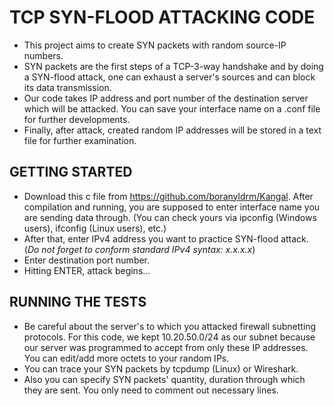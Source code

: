 TCP SYN-FLOOD ATTACKING CODE
============================

* This project aims to create SYN packets with random source-IP numbers.
* SYN packets are the first steps of a TCP-3-way handshake and by doing a SYN-flood attack, one can exhaust a server's sources and can block its data transmission. 
* Our code takes IP address and port number of the destination server which will be attacked. You can save your interface name on a .conf file for further developments. 
* Finally, after attack, created random IP addresses will be stored in a text file for further examination.

GETTING STARTED
---------------

* Download this c file from https://github.com/boranyldrm/Kangal. After compilation and running, you are supposed to enter interface name you are sending data through. (You can check yours via ipconfig (Windows users), ifconfig (Linux users), etc.)
* After that, enter IPv4 address you want to practice SYN-flood attack. (_Do not forget to conform standard IPv4 syntax: x.x.x.x_)
* Enter destination port number. 
* Hitting ENTER, attack begins...

RUNNING THE TESTS
-----------------

* Be careful about the server's to which you attacked firewall subnetting protocols. For this code, we kept 10.20.50.0/24 as our subnet because our server was programmed to accept from only these IP addresses. You can edit/add more octets to your random IPs.
* You can trace your SYN packets by tcpdump (Linux) or Wireshark.
* Also you can specify SYN packets' quantity, duration through which they are sent. You only need to comment out necessary lines.
